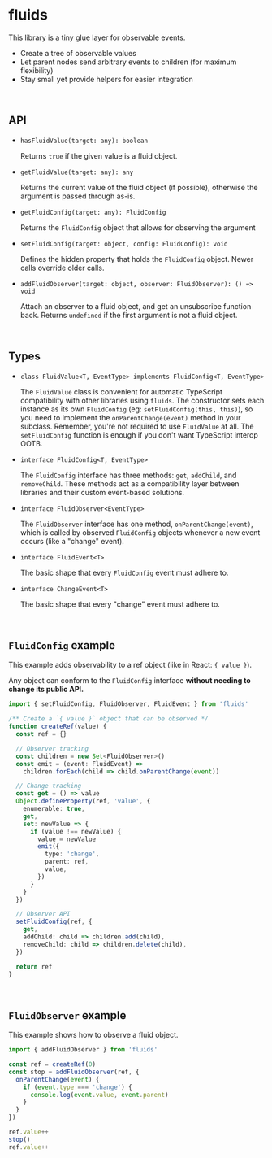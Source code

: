 # fluids

This library is a tiny glue layer for observable events.

- Create a tree of observable values
- Let parent nodes send arbitrary events to children (for maximum flexibility)
- Stay small yet provide helpers for easier integration

&nbsp;

## API

- `hasFluidValue(target: any): boolean`

  Returns `true` if the given value is a fluid object.

- `getFluidValue(target: any): any`

  Returns the current value of the fluid object (if possible),
  otherwise the argument is passed through as-is.

- `getFluidConfig(target: any): FluidConfig`

  Returns the `FluidConfig` object that allows for observing the argument

- `setFluidConfig(target: object, config: FluidConfig): void`

  Defines the hidden property that holds the `FluidConfig` object.
  Newer calls override older calls.

- `addFluidObserver(target: object, observer: FluidObserver): () => void`

  Attach an observer to a fluid object, and get an unsubscribe function back.
  Returns `undefined` if the first argument is not a fluid object.

&nbsp;

## Types

- `class FluidValue<T, EventType> implements FluidConfig<T, EventType>`

  The `FluidValue` class is convenient for automatic TypeScript compatibility
  with other libraries using `fluids`. The constructor sets each instance as
  its own `FluidConfig` (eg: `setFluidConfig(this, this)`), so you need to
  implement the `onParentChange(event)` method in your subclass. Remember,
  you're not required to use `FluidValue` at all. The `setFluidConfig`
  function is enough if you don't want TypeScript interop OOTB.

- `interface FluidConfig<T, EventType>`

  The `FluidConfig` interface has three methods: `get`, `addChild`, and
  `removeChild`. These methods act as a compatibility layer between
  libraries and their custom event-based solutions.

- `interface FluidObserver<EventType>`

  The `FluidObserver` interface has one method, `onParentChange(event)`,
  which is called by observed `FluidConfig` objects whenever a new event
  occurs (like a "change" event).

- `interface FluidEvent<T>`

  The basic shape that every `FluidConfig` event must adhere to.

- `interface ChangeEvent<T>`

  The basic shape that every "change" event must adhere to.

&nbsp;

## `FluidConfig` example

This example adds observability to a ref object (like in React: `{ value }`).

Any object can conform to the `FluidConfig` interface **without needing to change its public API.**

```ts
import { setFluidConfig, FluidObserver, FluidEvent } from 'fluids'

/** Create a `{ value }` object that can be observed */
function createRef(value) {
  const ref = {}

  // Observer tracking
  const children = new Set<FluidObserver>()
  const emit = (event: FluidEvent) =>
    children.forEach(child => child.onParentChange(event))

  // Change tracking
  const get = () => value
  Object.defineProperty(ref, 'value', {
    enumerable: true,
    get,
    set: newValue => {
      if (value !== newValue) {
        value = newValue
        emit({
          type: 'change',
          parent: ref,
          value,
        })
      }
    }
  })

  // Observer API
  setFluidConfig(ref, {
    get,
    addChild: child => children.add(child),
    removeChild: child => children.delete(child),
  })

  return ref
}
```

&nbsp;

## `FluidObserver` example

This example shows how to observe a fluid object.

```ts
import { addFluidObserver } from 'fluids'

const ref = createRef(0)
const stop = addFluidObserver(ref, {
  onParentChange(event) {
    if (event.type === 'change') {
      console.log(event.value, event.parent)
    }
  }
})

ref.value++
stop()
ref.value++
```
